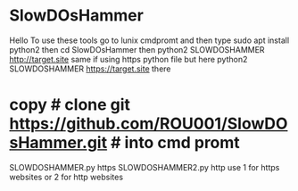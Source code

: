 # SlowDOsHammer
Hello To use these tools go to lunix cmdpromt and then type sudo apt install python2 then  cd SlowDOsHammer then python2 SLOWDOSHAMMER http://target.site same if using https python file but here python2 SLOWDOSHAMMER https://target.site there 
# copy # clone git https://github.com/ROU001/SlowDOsHammer.git # into cmd promt 
SLOWDOSHAMMER.py https
SLOWDOSHAMMER2.py http
use 1 for https websites or 2 for http websites
